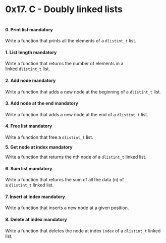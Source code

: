 <div data-role="task1095" data-position="1">
<div id="task-1095" class=" clearfix gap">
<h1 class="gap">0x17. C - Doubly linked lists</h1>
<p><img src="https://media.discordapp.net/attachments/690341696202211469/705896886112092190/add_node_forn_double_linked_list.jpg?width=913&amp;height=520" alt="" /></p>
<h4 class="task">0. Print list&nbsp;mandatory</h4>
<p>Write a function that prints all the elements of a&nbsp;<code>dlistint_t</code>&nbsp;list.</p>
</div>
</div>
<div data-role="task1096" data-position="2">
<div id="task-1096" class=" clearfix gap">
<h4 class="task">1. List length&nbsp;mandatory</h4>
<p>Write a function that returns the number of elements in a linked&nbsp;<code>dlistint_t</code>&nbsp;list.</p>
</div>
</div>
<div data-role="task1097" data-position="3">
<div id="task-1097" class=" clearfix gap">
<h4 class="task">2. Add node&nbsp;mandatory</h4>
<p>Write a function that adds a new node at the beginning of a&nbsp;<code>dlistint_t</code>&nbsp;list.</p>
</div>
</div>
<div data-role="task1098" data-position="4">
<div id="task-1098" class=" clearfix gap">
<h4 class="task">3. Add node at the end&nbsp;mandatory</h4>
<p>Write a function that adds a new node at the end of a&nbsp;<code>dlistint_t</code>&nbsp;list.</p>
</div>
</div>
<div data-role="task1099" data-position="5">
<div id="task-1099" class=" clearfix gap">
<h4 class="task">4. Free list&nbsp;<span style="font-size: 1em;">mandatory</span></h4>
<p>Write a function that free a&nbsp;<code>dlistint_t</code>&nbsp;list.</p>
<p><strong><span style="font-size: 1em;">5. Get node at index&nbsp;</span><span style="font-size: 1em;">mandatory</span></strong></p>
</div>
</div>
<div data-role="task1100" data-position="6">
<div id="task-1100" class=" clearfix gap">
<p>Write a function that returns the nth node of a&nbsp;<code>dlistint_t</code>&nbsp;linked list.</p>
</div>
</div>
<div data-role="task1101" data-position="7">
<div id="task-1101" class=" clearfix gap">
<h4 class="task">6. Sum list&nbsp;mandatory</h4>
<p>Write a function that returns the sum of all the data (n) of a&nbsp;<code>dlistint_t</code>&nbsp;linked list.</p>
</div>
</div>
<div data-role="task1102" data-position="8">
<div id="task-1102" class=" clearfix gap">
<h4 class="task">7. Insert at index&nbsp;mandatory</h4>
<p>Write a function that inserts a new node at a given position.</p>
</div>
</div>
<div data-role="task1103" data-position="9">
<div id="task-1103" class=" clearfix gap">
<h4 class="task">8. Delete at index&nbsp;mandatory</h4>
<p>Write a function that deletes the node at index&nbsp;<code>index</code>&nbsp;of a&nbsp;<code>dlistint_t</code>&nbsp;linked list.</p>
</div>
</div>
<p>&nbsp;</p>
